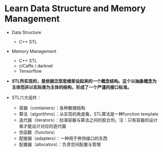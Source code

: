 # Learn Data Structure and Memory Management

* Data Structure
    * C++ STL

* Memory Management
    * C++ STL
    * clCaffe / darknet
    * Tensorflow


* **STL所实现的，是依据泛型思维架设起来的一个概念结构。这个以抽象概念为主体而非以实际类为主体的结构，形成了一个严谨的接口标准。**

* STL六大组件：　　
    * 容器（containers）：各种数据结构
    * 算法（algorithms）：从实现的角度看，STL算法是一种function template
    * 迭代器（iterators）：扮演容器与算法之间的胶合剂。注：只有容器的设计者才能设计对应的迭代器
    * 仿函数（functors）
    * 配接器（adapters）：一种用于修饰接口的东西
    * 配置器（allocators）：负责空间配置与管理
